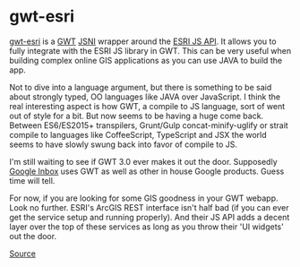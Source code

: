 # gwt-esri

[gwt-esri](https://github.com/CSTARS/gwt-esri) is a [GWT](http://www.gwtproject.org/)
[JSNI](http://www.gwtproject.org/doc/latest/DevGuideCodingBasicsJSNI.html) wrapper
around the [ESRI JS API](https://developers.arcgis.com/javascript/).  It allows
you to fully integrate with the ESRI JS library in GWT.  This can be very useful
when building complex online GIS applications as you can use JAVA to build the app.

Not to dive into a language argument, but there is something to be
said about strongly typed, OO languages like JAVA over JavaScript.  I think the
real interesting aspect is how GWT, a compile to JS language, sort of went out
of style for a bit.  But now seems to be having a huge come back.  Between ES6/ES2015+
transpilers, Grunt/Gulp concat-minify-uglify or strait compile to languages like
CoffeeScript, TypeScript and JSX the world seems to have slowly swung back into favor
of compile to JS.

I'm still waiting to see if GWT 3.0 ever makes it out the door.  Supposedly
[Google Inbox](http://inbox.google.com) uses GWT as well as other in house Google
products. Guess time will tell.

For now, if you are looking for some GIS goodness in your GWT webapp.  Look no further.
ESRI's ArcGIS REST interface isn't half bad (if you can ever get the service
 setup and running properly).  And their JS API adds a decent layer over the top
 of these services as long as you throw their 'UI widgets' out the door.

[Source](https://github.com/CSTARS/gwt-esri)
